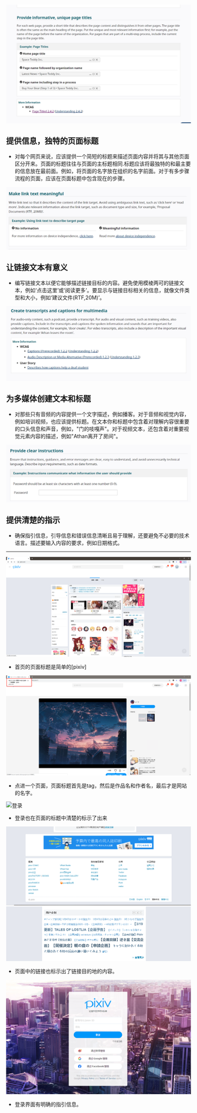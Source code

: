 ![提供信息，独特的页面标题](https://github.com/QiuYuAn0303/nfu-Web_Operations/blob/master/image/01.png)
## 提供信息，独特的页面标题
* 对每个网页来说，应该提供一个简短的标题来描述页面内容并将其与其他页面区分开来。页面的标题往往与页面的主标题相同.标题应该将最独特的和最主要的信息放在最前面。例如，将页面的名字放在组织的名字前面。对于有多步骤流程的页面，应该在页面标题中包含现在的步骤。

![让链接文本有意义](https://github.com/QiuYuAn0303/nfu-Web_Operations/blob/master/image/02.png)
## 让链接文本有意义
* 编写链接文本以便它能够描述链接目标的内容。避免使用模棱两可的链接文本，例如‘点击这里’或‘阅读更多’。要显示与链接目标相关的信息，就像文件类型和大小，例如‘建议文件(RTF,20M)’。

![为多媒体创建文本和标题](https://github.com/QiuYuAn0303/nfu-Web_Operations/blob/master/image/03.png)
## 为多媒体创建文本和标题
* 对那些只有音频的内容提供一个文字描述，例如播客。对于音频和视觉内容，例如培训视频，也应该提供标题。在文本你和标题中包含着对理解内容很重要的口头信息和声音，例如，"门的吱嘎声"。对于视频文本，还包含着对重要视觉元素内容的描述，例如"Athan离开了房间"。

![提供清楚的指示](https://github.com/QiuYuAn0303/nfu-Web_Operations/blob/master/image/04.png)
## 提供清楚的指示
* 确保指引信息，引导信息和错误信息清晰且易于理解，还要避免不必要的技术语言。描述要输入内容的要求，例如日期格式。

---
![首页](https://github.com/QiuYuAn0303/nfu-Web_Operations/blob/master/image/home.png)
* 首页的页面标题是简单的[pixiv]

![作品](https://github.com/QiuYuAn0303/nfu-Web_Operations/blob/master/image/work.png)
* 点进一个页面，页面标题首先是tag，然后是作品名和作者名，最后才是网站的名字。

![登录](https://github.com/QiuYuAn0303/nfu-Web_Operations/blob/master/image/login.png)
* 登录也在页面的标题中清楚的标示了出来

![链接](https://github.com/QiuYuAn0303/nfu-Web_Operations/blob/master/image/link.png)
![链接](https://github.com/QiuYuAn0303/nfu-Web_Operations/blob/master/image/link02.png)
* 页面中的链接也标示出了链接目的地的内容。

![链接](https://github.com/QiuYuAn0303/nfu-Web_Operations/blob/master/image/instructions.png)
* 登录界面有明确的指引信息。

